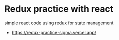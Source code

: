 # Redux practice with react

simple react code using redux for state management
* https://redux-practice-sigma.vercel.app/
